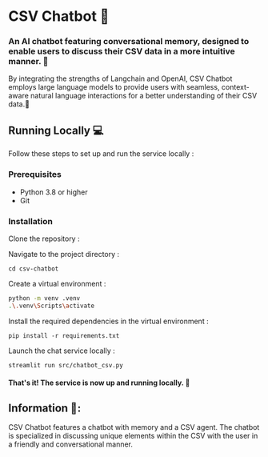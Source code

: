 # CSV Chatbot 🤖

### An AI chatbot featuring conversational memory, designed to enable users to discuss their CSV data in a more intuitive manner. 📄
By integrating the strengths of Langchain and OpenAI, CSV Chatbot employs large language models to provide users with seamless, context-aware natural language interactions for a better understanding of their CSV data.🧠

## Running Locally 💻
Follow these steps to set up and run the service locally :

### Prerequisites
- Python 3.8 or higher
- Git

### Installation
Clone the repository :

Navigate to the project directory :

`cd csv-chatbot`


Create a virtual environment :
```bash
python -m venv .venv
.\.venv\Scripts\activate
```

Install the required dependencies in the virtual environment :

`pip install -r requirements.txt`


Launch the chat service locally :

`streamlit run src/chatbot_csv.py`

#### That's it! The service is now up and running locally. 🤗

## Information 📝:
CSV Chatbot features a chatbot with memory and a CSV agent. The chatbot is specialized in discussing unique elements within the CSV with the user in a friendly and conversational manner.
